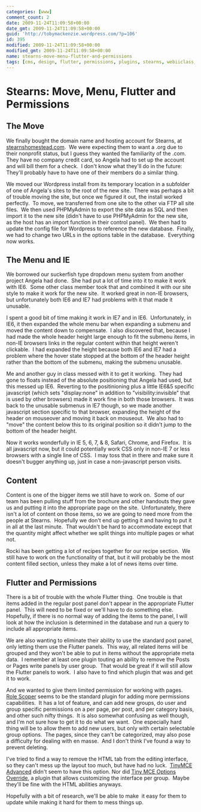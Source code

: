 ```yaml
---
categories: [www]
comment_count: 2
date: 2009-11-24T11:09:58+00:00
date_gmt: 2009-11-24T11:09:58+00:00
guid: 'http://tobymackenzie.wordpress.com/?p=106'
id: 395
modified: 2009-11-24T11:09:58+00:00
modified_gmt: 2009-11-24T11:09:58+00:00
name: stearns-move-menu-flutter-and-permissions
tags: [cms, design, flutter, permissions, plugins, stearns, webiiclass, wordpress]
---
```


Stearns: Move, Menu, Flutter and Permissions
============================================

The Move
--------

We finally bought the domain name and hosting account for Stearns, at [stearnshomestead.com](http://stearnshomestead.com).  We were expecting them to want a .org due to their nonprofit status, but I guess they wanted the familiarity of the .com.  They have no company credit card, so Angela had to set up the account and will bill them for a check.  I don't know what they'll do in the future:  They'll probably have to have one of their members do a similar thing.

We moved our Wordpress install from its temporary location in a subfolder of one of Angela's sites to the root of the new site.  There was perhaps a bit of trouble moving the site, but once we figured it out, the install worked perfectly.  To move, we transferred from one site to the other via FTP all site files.  We then used PHPMyAdmin to export the site data as SQL and then import it to the new site (didn't have to use PHPMyAdmin for the new site, as the host has an import function in their control panel).  We then had to update the config file for Wordpress to reference the new database.  Finally, we had to change two URLs in the options table in the database.  Everything now works.

<!--more-->
The Menu and IE
---------------

We borrowed our suckerfish type dropdown menu system from another project Angela had done.  She had put a lot of time into it to make it work with IE6.  Some other class member took that and combined it with our site style to make it work for the new site.  It worked great in non-IE browsers, but unfortunately both IE6 and IE7 had problems with it that made it unusable.

I spent a good bit of time making it work in IE7 and in IE6.  Unfortunately, in IE6, it then expanded the whole menu bar when expanding a submenu and moved the content down to compensate.  I also discovered that, because I had made the whole header height large enough to fit the submenu items, in non-IE browsers links in the regular content within that height weren't clickable.  I had expanded the height because both IE6 and IE7 had a problem where the hover state stopped at the bottom of the header height rather than the bottom of the submenu, making the submenu unusable.

Me and another guy in class messed with it to get it working.  They had gone to floats instead of the absolute positioning that Angela had used, but this messed up IE6.  Reverting to the positinioning plus a little IE6&5 specific javascript (which sets "display:none" in addition to "visibility:invisible" that is used by other browsers) made it work fine in both those browsers.  It was back to the unusable submenus in IE7 though, so we made another javascript section specific to that browser, expanding the height of the header on mouseover and moving it back on mouseout.  We also had to "move" the content below this to its original position so it didn't jump to the bottom of the header height.

Now it works wonderfully in IE 5, 6, 7, & 8, Safari, Chrome, and Firefox.  It is all javascript now, but it could potentially work CSS only in non-IE 7 or less browsers with a single line of CSS.  I may toss that in there and make sure it doesn't bugger anything up, just in case a non-javascript person visits.

Content
-------

Content is one of the bigger items we still have to work on.  Some of our team has been pulling stuff from the brochure and other handouts they gave us and putting it into the appropriate page on the site.  Unfortunately, there isn't a lot of content on those items, so we are going to need more from the people at Stearns.  Hopefully we don't end up getting it and having to put it in all at the last minute.  That wouldn't be hard to accommodate except that the quantity might affect whether we split things into multiple pages or what not.

Rocki has been getting a lot of recipes together for our recipe section.  We still have to work on the functionality of that, but it will probably be the most content filled section, unless they make a lot of news items over time.

Flutter and Permissions
-----------------------

There is a bit of trouble with the whole Flutter thing.  One trouble is that items added in the regular post panel don't appear in the appropriate Flutter panel.  This will need to be fixed or we'll have to do something else.  Hopefully, if there is no normal way of adding the items to the panel, I will look at how the inclusion is determined in the database and run a query to include all appropriate items.

We are also wanting to eliminate their ability to use the standard post panel, only letting them use the Flutter panels.  This way, all related items will be grouped and they won't be able to put in items without the appropriate meta data.  I remember at least one plugin touting an ability to remove the Posts or Pages write panels by user group.  That would be great if it will still allow the Flutter panels to work.  I also have to find which plugin that was and get it to work.

And we wanted to give them limited permission for working with pages.  [Role Scoper](http://agapetry.net/news/introducing-role-scoper/) seems to be the standard plugin for adding more permissions capabilities.  It has a lot of feature, and can add new groups, do user and group specific permissions on a per page, per post, and per category basis, and other such nifty things.  It is also somewhat confusing as well though, and I'm not sure how to get it to do what we want.  One especially hard thing will be to allow them to add new users, but only with certain selectable group options.  The pages, since they can't be categorized, may also pose a difficulty for dealing with en masse.  And I don't think I've found a way to prevent deleting.

I've tried to find a way to remove the HTML tab from the editing interface, so they can't mess up the layout too much, but have had no luck.  [TinyMCE Advanced](http://wordpress.org/extend/plugins/tinymce-advanced/) didn't seem to have this option.  Nor did [Tiny MCE Options Override](http://wordpress.org/extend/plugins/tinymce-options-override/), a plugin that allows customizing the interface per group.  Maybe they'll be fine with the HTML abilities anyways.

Hopefully with a bit of research, we'll be able to make  it easy for them to update while making it hard for them to mess things up.
